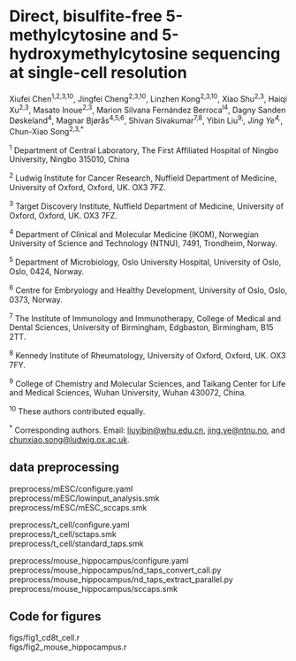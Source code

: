 # Direct, bisulfite-free 5-methylcytosine and 5-hydroxymethylcytosine sequencing at single-cell resolution 


Xiufei Chen<sup>1,2,3,10</sup>, Jingfei Cheng<sup>2,3,10</sup>, Linzhen Kong<sup>2,3,10</sup>, Xiao Shu<sup>2,3</sup>, Haiqi Xu<sup>2,3</sup>, Masato Inoue<sup>2,3</sup>, Marion Silvana Fernández Berroca<sup>l4</sup>, Dagny Sanden Døskeland<sup>4</sup>, Magnar Bjørås<sup>4,5,6</sup>, Shivan Sivakumar<sup>7,8</sup>, Yibin Liu<sup>9,*</sup>, Jing Ye<sup>4,*</sup>, Chun-Xiao Song<sup>2,3,*</sup> 

<sup>1</sup> Department of Central Laboratory, The First Affiliated Hospital of Ningbo University, Ningbo 315010, China 

<sup>2</sup> Ludwig Institute for Cancer Research, Nuffield Department of Medicine, University of Oxford, Oxford, UK. OX3 7FZ. 

<sup>3</sup> Target Discovery Institute, Nuffield Department of Medicine, University of Oxford, Oxford, UK. OX3 7FZ. 

<sup>4</sup> Department of Clinical and Molecular Medicine (IKOM), Norwegian University of Science and Technology (NTNU), 7491, Trondheim, Norway.  

<sup>5</sup> Department of Microbiology, Oslo University Hospital, University of Oslo, Oslo, 0424, Norway. 

<sup>6</sup> Centre for Embryology and Healthy Development, University of Oslo, Oslo, 0373, Norway. 

<sup>7</sup> The Institute of Immunology and Immunotherapy, College of Medical and Dental Sciences, University of Birmingham, Edgbaston, Birmingham, B15 2TT. 

<sup>8</sup> Kennedy Institute of Rheumatology, University of Oxford, Oxford, UK. OX3 7FY. 

<sup>9</sup> College of Chemistry and Molecular Sciences, and Taikang Center for Life and Medical Sciences, Wuhan University, Wuhan 430072, China. 

<sup>10</sup> These authors contributed equally. 

<sup>*</sup> Corresponding authors. Email: liuyibin@whu.edu.cn, jing.ye@ntnu.no, and chunxiao.song@ludwig.ox.ac.uk.   


## data preprocessing
preprocess/mESC/configure.yaml    
preprocess/mESC/lowinput_analysis.smk    
preprocess/mESC/mESC_sccaps.smk    

preprocess/t_cell/configure.yaml    
preprocess/t_cell/sctaps.smk    
preprocess/t_cell/standard_taps.smk    

preprocess/mouse_hippocampus/configure.yaml    
preprocess/mouse_hippocampus/nd_taps_convert_call.py    
preprocess/mouse_hippocampus/nd_taps_extract_parallel.py    
preprocess/mouse_hippocampus/sccaps.smk    

## Code for figures
figs/fig1_cd8t_cell.r    
figs/fig2_mouse_hippocampus.r  